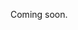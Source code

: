 Coming soon.

<!--
  @todo
  - Give more context and example POST /images endpoint (with form-data) 
  - Preferably also a PHP and JS example and not just curl
  - Make sure to mention that the "file" field must contain binary data, and cannot contain a URL of a remote file. Also when using curl in PHP, you cannot set it to a remote URL. You need to download it yourself first.
  - Demonstrate how to add the uploaded image/"mediaObject" to an event/place/organizer and optionally set it as the main image. Explain that you can do it both when creating/updating an event/place/organizer, or using the separate endpoint(s).
  - Permissions: Who can upload images?
  - Explain/demonstrate how to delete an image from an event/place/organizer.
  - Explain that you cannot delete the image/mediaObject itself.
-->
